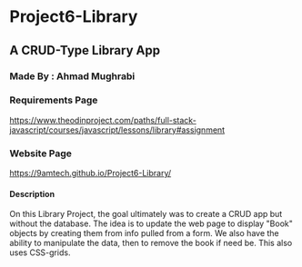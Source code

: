 # Project6-Library
## A CRUD-Type Library App

### Made By : Ahmad Mughrabi

### Requirements Page
https://www.theodinproject.com/paths/full-stack-javascript/courses/javascript/lessons/library#assignment

### Website Page
https://9amtech.github.io/Project6-Library/

#### Description
On this Library Project, the goal ultimately was to create a CRUD app but without the database. 
The idea is to update the web page to display "Book" objects by creating them from info pulled from
a form. We also have the ability to manipulate the data, then to remove the book if need be. This also
uses CSS-grids.
